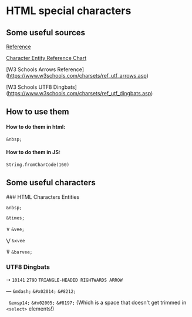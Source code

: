 # HTML special characters

## Some useful sources

[Reference](https://www.rapidtables.com/web/html/html-codes.html)

[Character Entity Reference Chart](https://dev.w3.org/html5/html-author/charref)

[W3 Schools Arrows Reference] (https://www.w3schools.com/charsets/ref_utf_arrows.asp)

[W3 Schools UTF8 Dingbats] (https://www.w3schools.com/charsets/ref_utf_dingbats.asp)

## How to use them

#### How to do them in html:
`&nbsp;`

#### How to do them in JS:
`String.fromCharCode(160)`

## Some useful characters

### HTML Characters Entities

`&nbsp;`

`&times;`

∨ `&vee;`

⋁ `&xvee`

⊽ `&barvee;`

### UTF8 Dingbats

➝	`10141`	`279D`	 	`TRIANGLE-HEADED RIGHTWARDS ARROW`

—
`&mdash;`
`&#x02014;`
`&#8212;`

 
`&emsp14;`
`&#x02005;`
`&#8197;`
(Which is a space that doesn't get trimmed in `<select>` elements!)